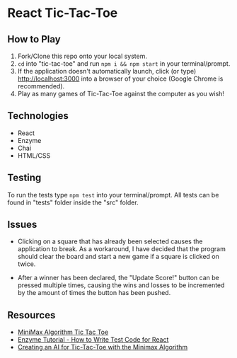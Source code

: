 # React Tic-Tac-Toe

## How to Play

1. Fork/Clone this repo onto your local system.
2. `cd` into "tic-tac-toe" and run `npm i && npm start` in your terminal/prompt.
3. If the application doesn't automatically launch, click (or type) <http://localhost:3000> into a browser of your choice (Google Chrome is recommended).
4. Play as many games of Tic-Tac-Toe against the computer as you wish!

## Technologies

- React
- Enzyme
- Chai
- HTML/CSS

## Testing

To run the tests type `npm test` into your terminal/prompt. All tests can be found in "tests" folder inside the "src" folder.

## Issues

- Clicking on a square that has already been selected causes the application to break. As a workaround, I have decided that the program should clear the board and start a new game if a square is clicked on twice.

- After a winner has been declared, the "Update Score!" button can be pressed multiple times, causing the wins and losses to be incremented by the amount of times the button has been pushed.

## Resources

- [MiniMax Algorithm Tic Tac Toe](https://www.youtube.com/watch?v=cGN6LfnOPeo)
- [Enzyme Tutorial - How to Write Test Code for React](https://www.youtube.com/watch?v=nvL2ha0XUYo&t=254s
)
- [Creating an AI for Tic-Tac-Toe with the Minimax Algorithm](https://www.youtube.com/watch?v=tK6CxQxF_9g&t=413s)
